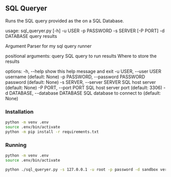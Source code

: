 ## SQL Queryer
Runs the SQL query provided as the on a SQL Database.

usage: sql_queryer.py [-h] -u USER -p PASSWORD -s SERVER [-P PORT] -d DATABASE query results

Argument Parser for my sql query runner

positional arguments:
  query                 SQL query to run
  results               Where to store the results

options:
  -h, --help            show this help message and exit
  -u USER, --user USER  username (default: None)
  -p PASSWORD, --password PASSWORD
                        password (default: None)
  -s SERVER, --server SERVER
                        SQL host server (default: None)
  -P PORT, --port PORT  SQL host server port (default: 3306)
  -d DATABASE, --database DATABASE
                        SQL database to connect to (default: None)

### Installation
```bash
python -m venv .env
source .env/bin/activate
python -m pip install -r requirements.txt
```

### Running
```bash
python -m venv .env
source .env/bin/activate

python ./sql_queryer.py -s 127.0.0.1 -u root -p password -d sandbox verification-method.sql VerifyMethod-results.csv
```

